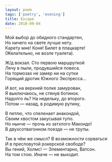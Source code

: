 ```yaml
---
layout: poem
tags: ['poetry', 'evening']
title: Escape
date: 2010-09-04
---
```


Мой выбор до обидного стандартен,<br>
Но ничего на свете лучше нету.<br>
Карету мне! Коня! Билет в плацкарте!<br>
(Желательно, не возле туалета).<br>

Ж/д вокзал. Сто первою маршруткой<br>
Лечу в пыли, продувшийся повеса.<br>
На тормозах не замер ни на сутки<br>
Горящий дротик Южного Экспресса...<br>

И вот, на верхней полке замурован,<br>
Я выключаюсь, не стянув ботинок.<br>
Надолго ль? На недельку, до второго.<br>
Потом — назад, в родимую рутину,<br>

В петлю, что спеленает анакондой,<br>
Своим хвостом закусывая тупо.<br>
Но нынче — прочь из затхлого Макондо!<br>
В двухсотвагонном поезде — не трупы.<br>

Так в чём же смысл? В возможности сорваться<br>
И в пресловутой рокерской свободе?<br>
Вы гений, Холмс! — Элементарно, Ватсон.<br>
На том стою. Иначе — не выходит.
